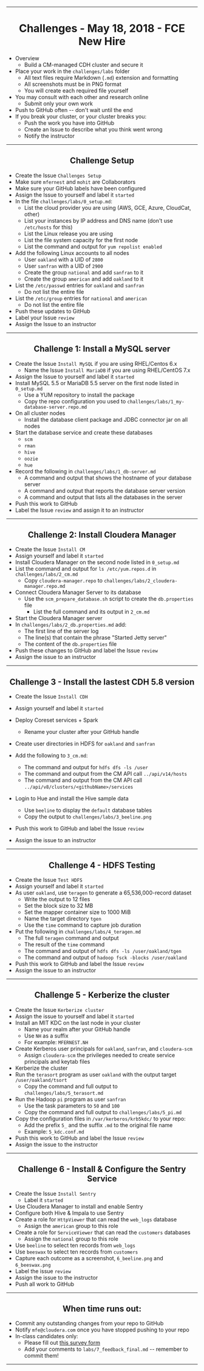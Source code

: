 <!-- CSS work goes here for the time being -->
<!-- set a:link text-decoration to none -->
<!-- set a:hover text-decoration to underline -->
<!-- http://forums.markdownpad.com/discussion/143/include-pdf-pagebreak-instructions-in-markdown/p1 -->

---
<div style="page-break-after: always;"></div>

# <center> Challenges - May 18, 2018 - FCE New Hire

* Overview
  * Build a CM-managed CDH cluster and secure it
* Place your work in the `challenges/labs` folder
  * All text files require  Markdown (`.md`) extension and formatting
  * All screenshots must be in PNG format
  * You will create each required file yourself
* You may consult with each other and research online
  * Submit only your own work
* Push to GitHub often -- don't wait until the end
* If you break your cluster, or your cluster breaks you:
  * Push the work you have into GitHub
  * Create an Issue to describe what you think went wrong
  * Notify the instructor

---
<div style="page-break-after: always;"></div>

## <center> Challenge Setup

* Create the Issue `Challenges Setup`
* Make sure `mfernest`  and `mohit` are Collaborators
* Make sure your GitHub labels have been configured
* Assign the Issue to yourself and label it `started`
* In the file `challenges/labs/0_setup.md`:
  * List the cloud provider you are using (AWS, GCE, Azure, CloudCat, other)
  * List your instances by IP address and DNS name (don't use `/etc/hosts` for this)
  * List the Linux release you are using 
  * List the file system capacity for the first node 
  * List the command and output for `yum repolist enabled` 
* Add the following Linux accounts to all nodes
  * User `oakland` with a UID of `2800`
  * User `sanfran` with a UID of `2900`
  * Create the group `national` and add `sanfran` to it
  * Create the group `american` and add `oakland` to it
* List the `/etc/passwd` entries for `oakland` and `sanfran` 
  * Do not list the entire file
* List the `/etc/group` entries for `national` and `american` 
  * Do not list the entire file
* Push these updates to GitHub 
* Label your Issue `review` 
* Assign the Issue to an instructor

---
<div style="page-break-after: always;"></div>

## <center> Challenge 1: Install a MySQL server

* Create the Issue `Install MySQL` if you are using RHEL/Centos 6.x
  * Name the Issue `Install MariaDB` if you are using RHEL/CentOS 7.x
* Assign the Issue to yourself and label it `started`
* Install MySQL 5.5 or MariaDB 5.5 server on the first node listed in `0_setup.md`
  * Use a YUM repository to install the package
  * Copy the repo configuration you used to `challenges/labs/1_my-database-server.repo.md`
* On all cluster nodes
  * Install the database client package and JDBC connector jar on all nodes
* Start the database service and create these databases
  * `scm`
  * `rman`
  * `hive`
  * `oozie`
  * `hue`
* Record the following in `challenges/labs/1_db-server.md`
  * A command and output that shows the hostname of your database server 
  * A command and output that reports the database server version
  * A command and output that lists all the databases in the server
* Push this work to GitHub
* Label the Issue `review` and assign it to an instructor

---
<div style="page-break-after: always;"></div>

## <center> Challenge 2: Install Cloudera Manager 

* Create the Issue `Install CM`
* Assign yourself and label it `started`
* Install Cloudera Manager on the second node listed in `0_setup.md`
* List the command and output for `ls /etc/yum.repos.d` in `challenges/labs/2_cm.md`
  * Copy `cloudera-manager.repo` to `challenges/labs/2_cloudera-manager.repo.md`
* Connect Cloudera Manager Server to its database
  * Use the `scm_prepare_database.sh` script to create the `db.properties` file 
    * List the full command and its output in `2_cm.md`
* Start the Cloudera Manager server
* In `challenges/labs/2_db.properties.md` add:
  * The first line of the server log
  * The line(s) that contain the phrase "Started Jetty server"
  * The content of the `db.properties` file 
* Push these changes to GitHub and label the Issue `review`
* Assign the issue to an instructor

---
<div style="page-break-after: always;"></div>

## <center> Challenge 3 - Install the lastest CDH 5.8 version

* Create the Issue `Install CDH`
* Assign yourself and label it `started`
* Deploy Coreset services + Spark
  * Rename your cluster after your GitHub handle
* Create user directories in HDFS for `oakland` and `sanfran`
* Add the following to `3_cm.md`:
    * The command and output for `hdfs dfs -ls /user`
    * The command and output from the CM API call `../api/v14/hosts` 
    * The command and output from the CM API call `../api/v8/clusters/<githubName>/services`
* Login to Hue and install the Hive sample data 
    * Use `beeline` to display the `default` database tables
    * Copy the output to `challenges/labs/3_beeline.png`

* Push this work to GitHub and label the Issue `review`
* Assign the issue to an instructor

---
<div style="page-break-after: always;"></div>

## <center> Challenge 4 - HDFS Testing

* Create the Issue `Test HDFS`
* Assign yourself and label it `started`
* As user `oakland`, use `teragen` to generate a 65,536,000-record dataset
  * Write the output to 12 files 
  * Set the block size to 32 MB
  * Set the mapper container size to 1000 MiB
  * Name the target directory `tgen`
  * Use the `time` command to capture job duration
* Put the following in `challenges/labs/4_teragen.md`
  * The full `teragen` command and output 
  * The result of the `time` command
  * The command and output of `hdfs dfs -ls /user/oakland/tgen`
  * The command and output of `hadoop fsck -blocks /user/oakland`
* Push this work to GitHub and label the Issue `review`
* Assign the issue to an instructor

---
<div style="page-break-after: always;"></div>

## <center> Challenge 5 - Kerberize the cluster

* Create the Issue `Kerberize cluster`
* Assign the issue to yourself and label it `started`
* Install an MIT KDC on the last node in your cluster
  * Name your realm after your GitHub handle
  * Use `NH` as a suffix
  * For example: `MFERNEST.NH`
* Create Kerberos user principals for `oakland`, `sanfran`, and `cloudera-scm`
  * Assign `cloudera-scm` the privileges needed to create service principals and keytab files
* Kerberize the cluster
* Run the `terasort` program as user `oakland` with the output target `/user/oakland/tsort`
  * Copy the command and full output to `challenges/labs/5_terasort.md`
* Run the Hadoop `pi` program as user `sanfran`
  * Use the task parameters to `50` and `100` 
  * Copy the command and full output to `challenges/labs/5_pi.md`
*  Copy the configuration files in `/var/kerberos/krb5kdc/` to your repo:
    * Add the prefix `5_` and the suffix `.md` to the original file name
    * Example: `5_kdc.conf.md`
* Push this work to GitHub and label the Issue `review`
* Assign the issue to the instructor

---
<div style="page-break-after: always;"></div>

## <center> Challenge 6 - Install & Configure the Sentry Service

* Create the Issue `Install Sentry`
  * Label it `started`
* Use Cloudera Manager to install and enable Sentry
* Configure both Hive & Impala to use Sentry
* Create a role for `HttpViewer` that can read the `web_logs` database
  * Assign the `american` group to this role
* Create a role for `ServiceViewer` that can read the `customers` databases
  * Assign the `national` group to this role
* Use `beeline` to select ten records from `web_logs`
* Use `beeswax` to select ten records from `customers`
* Capture each outcome as a screenshot, `6_beeline.png` and `6_beeswax.png`
* Label the issue `review`
* Assign the issue to the instructor
* Push all work to GitHub

---
<div style="page-break-after: always;"></div>

## <center> When time runs out:

* Commit any outstanding changes from your repo to GitHub
* Notify `mfe@cloudera.com` once you have stopped pushing to your repo
* In-class candidates only:
  * Please fill out [this survey form](https://goo.gl/forms/pmHeHx03zRu3cnlc2)
  * Add your comments to `labs/7_feedback_final.md` -- remember to commit them!

---
<div style="page-break-after: always;"></div>
